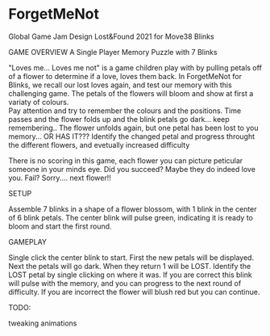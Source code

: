 # ForgetMeNot
 Global Game Jam Design Lost&Found 2021 for Move38 Blinks

GAME OVERVIEW
A Single Player Memory Puzzle with 7 Blinks

"Loves me... Loves me not" is a game children play with by pulling petals off of a flower to determine if a love, loves them back.
In ForgetMeNot for Blinks, we recall our lost loves again, and test our memory with this challenging game.
The petals of the flowers will bloom and show at first a variaty of colours.  
Pay attention and try to remember the colours and the positions.
Time passes and the flower folds up and the blink petals go dark... keep remembering..
The flower unfolds again, but one petal has been lost to you memory... OR HAS IT???
Identify the changed petal and progress throught the different flowers, and evetually increased difficulty

There is no scoring in this game, each flower you can picture peticular someone in your minds eye.
Did you succeed?  Maybe they do indeed love you.  Fail? Sorry.... next flower!!

SETUP

Assemble 7 blinks in a shape of a flower blossom, with 1 blink in the center of 6 blink petals.
The center blink will pulse green, indicating it is ready to bloom and start the first round.

GAMEPLAY

Single click the center blink to start.
First the new petals will be displayed.
Next the petals will go dark.
When they return 1 will be LOST.
Identify the LOST petal by single clicking on where it was.
If you are correct this blink will pulse with the memory, and you can progress to the next round of difficulty.
If you are incorrect the flower will blush red but you can continue.

TODO:

tweaking animations
